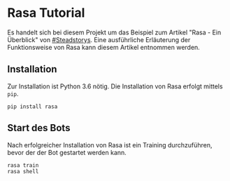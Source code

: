 # Rasa Tutorial

Es handelt sich bei diesem Projekt um das Beispiel zum Artikel "Rasa - Ein Überblick" von [#Steadstorys](https://steadforce.com/de/steadystories/). Eine ausführliche Erläuterung der Funktionsweise von Rasa kann diesem Artikel entnommen werden.

## Installation

Zur Installation ist Python 3.6 nötig. Die Installation von Rasa erfolgt mittels `pip`.
```
pip install rasa
```

## Start des Bots
Nach erfolgreicher Installation von Rasa ist ein Training durchzuführen, bevor der der Bot gestartet werden kann.
```
rasa train
rasa shell
``` 

